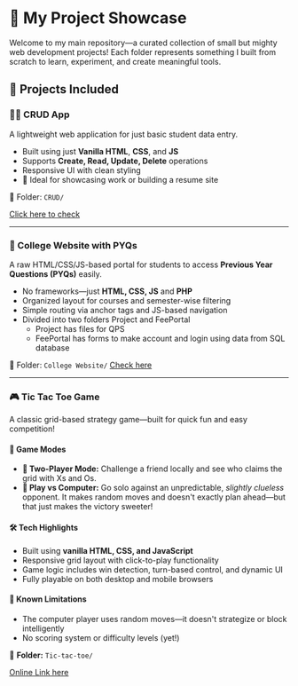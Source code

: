 # 📁 My Project Showcase

Welcome to my main repository—a curated collection of small but mighty web development projects! Each folder represents something I built from scratch to learn, experiment, and create meaningful tools.

## 🚀 Projects Included

### 🧑‍💻 CRUD App
A lightweight web application for just basic student data entry.

- Built using just  **Vanilla HTML**, **CSS**, and **JS**
- Supports **Create, Read, Update, Delete** operations
- Responsive UI with clean styling
- 🎯 Ideal for showcasing work or building a resume site

📁 Folder: `CRUD/`

[Click here to check](https://myblog1.rf.gd/CRUD)

---

### 🏫 College Website with PYQs
A raw HTML/CSS/JS-based portal for students to access **Previous Year Questions (PYQs)**  easily.

- No frameworks—just **HTML, CSS, JS** and **PHP**
- Organized layout for courses and semester-wise filtering
- Simple routing via anchor tags and JS-based navigation
- Divided into two folders Project and FeePortal
    - Project has files for QPS
    - FeePortal has forms to make account and login using data from SQL database

📁 Folder: `College Website/`
[Check here](https://gprs.lovestoblog.com/Project)

---
### 🎮 Tic Tac Toe Game

A classic grid-based strategy game—built for quick fun and easy competition!

#### 🧩 Game Modes

- **👥 Two-Player Mode:** Challenge a friend locally and see who claims the grid with Xs and Os.
- **🤖 Play vs Computer:** Go solo against an unpredictable, *slightly clueless* opponent. It makes random moves and doesn't exactly plan ahead—but that just makes the victory sweeter!

#### 🛠 Tech Highlights

- Built using **vanilla HTML, CSS, and JavaScript**
- Responsive grid layout with click-to-play functionality
- Game logic includes win detection, turn-based control, and dynamic UI
- Fully playable on both desktop and mobile browsers

#### 🚧 Known Limitations

- The computer player uses random moves—it doesn't strategize or block intelligently
- No scoring system or difficulty levels (yet!)



📁 **Folder:** `Tic-tac-toe/`

[Online Link here](https://myblog1.rf.gd/ticTacToe/)

    